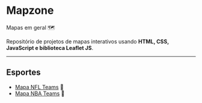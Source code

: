 # Mapzone
 
 Mapas em geral 🗺️ 
 
 Repositório de projetos de mapas interativos usando **HTML, CSS, JavaScript e biblioteca Leaflet JS**.
 
 ---
 ## Esportes
 * [Mapa NFL Teams](https://rafaeldgeo.github.io/mapzone/nflteams/index.html) 🏈
 * [Mapa NBA Teams](https://rafaeldgeo.github.io/mapzone/nbateams/index.html) 🏀

 
 
